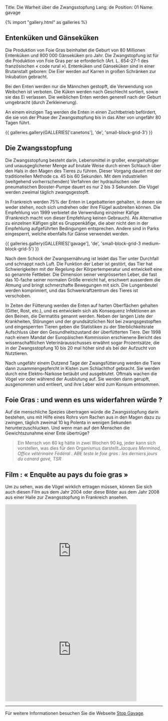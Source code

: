 Title: Die Warheit über die Zwangsstopfung
Lang: de
Position: 01
Name: gavage

{% import "gallery.html" as galleries %}

Entenküken und Gänseküken
-------------------------

Die Produktion von Foie Gras beinhaltet die Geburt von 80 Millionen Entenküken und 800 000 Gänseküken pro Jahr. Die Zwangstopfung ist für die Produktion von Foie Gras per se erforderlich (Art. L. 654-27-1 des französischen « code rural »). Entenküken und Gänseküken sind in einer Brutanstalt geboren: Die Eier werden auf Karren in großen Schränken zur Inkubation gebracht.

Bei den Enten werden nur die Männchen gestopft, die Verwendung von Weibchen ist verboten. Die Küken werden nach Geschlecht sortiert, sowie sie das Ei verlassen. Die weiblichen Enten werden generell nach der Geburt umgebracht (durch Zerkleinerung).

An einem einzigen Tag werden die Enten in einen Zuchtbetrieb befördert, die sie von der Phase der Zwangsstopfung bis in das Alter von ungefähr 80 Tagen führt.

{{ galleries.gallery(GALLERIES['canetons'], 'de', 'small-block-grid-3') }}

Die Zwangsstopfung
------------------

Die Zwangsstopfung besteht darin, Lebensmittel in großer, energiehaltiger und unausgeglichener Menge auf brutale Weise durch einen Schlauch über den Hals in den Magen des Tieres zu führen. Dieser Vorgang dauert mit der traditionellen Methode ca. 45 bis 60 Sekunden. Mit dem industriellen (weitgehend vorherrschenden) Verfahren der hydraulischen oder pneumatischen Booster-Pumpe dauert es nur 2 bis 3 Sekunden. Die Vögel werden zweimal täglich zwangsgestopft.

In Frankreich werden 75% der Enten in Legebatterien gehalten, in denen sie weder stehen, noch sich umdrehen oder ihre Flügel ausbreiten können. Die Empfehlung von 1999 verbietet die Verwendung einzelner Käfige (Frankreich macht von dieser Empfehlung keinen Gebrauch). Als Alternative zu einzelnen Käfigen gibt es Gruppenkäfige, die aber nicht den in der Empfehlung aufgeführten Bedingungen entsprechen.
Andere sind in Parks eingesperrt, welche ebenfalls für Gänse verwendet werden.

{{ galleries.gallery(GALLERIES['gavage'], 'de', 'small-block-grid-3 medium-block-grid-5') }}

Nach dem Schock der Zwangsernährung ist leidet das Tier unter Durchfall und schnappt nach Luft. Die Funktion der Leber ist gestört, das Tier hat Schwierigkeiten mit der Regelung der Körpertemperatur und entwickelt eine so genannte Fettleber. Die Dimension seiner vergrösserten Leber, die fast das 10-fache seiner normalen Größe erreicht hat, erschwert ausserdem die Atmung und bringt schmerzhafte Bewegungen mit sich. Die Lungenbeutel werden komprimiert, und das Schwerkraftzentrum des Tieres ist verschoben.

In Zeiten der Fütterung werden die Enten auf harten Oberflächen gehalten (Gitter, Rost, etc.), und es entwickeln sich als Konsequenz Infektionen an den Beinen, die Dermatitis genannt werden. Neben der langen Liste der Krankheiten, Störungen und der grundsätzlichen Not bei zwangsgestopften und eingesperrten Tieren geben die Statistiken zu der Sterblichkeitsrate Aufschluss über den Gesundheitszustand der überfütterten Tiere. Der 1998 nach einem Mandat der Europäischen Kommission erschienene Bericht des wissenschaftlichen Veterinärausschusses erwähnt sogar Prozentsätze, die in der Zwangsstopfung 10 bis 20 mal höher sind als bei der Aufzucht von Nutztieren.

Nach ungefähr einem Dutzend Tage der Zwangsfütterung werden die Tiere dann zusammengepfercht in Kisten zum Schlachthof gebracht. Sie werden durch eine Elektro-Narkose betäubt und ausgeblutet. Oftmals wachen die Vögel vor oder während der Ausblutung auf. Sie werden dann gerupft, ausgenommen und entleert, und ihre Leber wird zum Konsum entnommen.


Foie Gras : und wenn es uns widerfahren würde ?
-----------------------------------------------

Auf die menschliche Spezies übertragen würde die Zwangsstopfung darin bestehen, uns mit Hilfe eines Rohrs vom Rachen aus in den Magen dazu zu zwingen, täglich zweimal 10 kg Polenta in wenigen Sekunden herunterzuschlucken. Und wenn man auf den Menschen die Gewichtszunahme einer Ente übertrüge?

<blockquote>Ein Mensch von 60 kg hätte in zwei Wochen 90 kg, jeder kann sich vorstellen, was dies für den Organismus darstellt.<cite>Jacques Merminod, Office vétérinaire Fédéral . ABE teste le foie gras : les derniers jours du canard gavé, TSR</cite></blockquote>

Film : « Enquête au pays du foie gras »
---------------------------------------

Um zu sehen, was die Vögel wirklich ertragen müssen, können Sie sich auch diesen Film aus dem Jahr 2004 oder diese Bilder aus dem Jahr 2008 aus einer Halle zur Zwangsstopfung in Frankreich ansehen.

<div class="row">
    <div class="medium-6 columns">
        <div class="flex-video">
            <iframe width="420" height="315" src="https://www.youtube.com/embed/q_tiawmBKek" frameborder="0" allowfullscreen></iframe>
        </div>
    </div>
    <div class="medium-6 columns">
        <div class="flex-video">
            <iframe width="420" height="315" src="https://www.youtube.com/embed/COj-LdVdQmY" frameborder="0" allowfullscreen></iframe>
        </div>
    </div>
</div>

---

Für weitere Informationen besuchen Sie die Webseite [Stop Gavage](http://www.stopgavage.com/).
